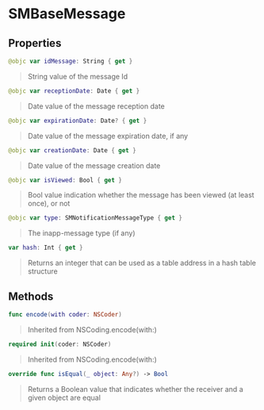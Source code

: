 # SMBaseMessage

## Properties
```swift
@objc var idMessage: String { get }
```

>String value of the message Id

```swift
@objc var receptionDate: Date { get }
```

>Date value of the message reception date

```swift
@objc var expirationDate: Date? { get }
```

>Date value of the message expiration date, if any

```swift
@objc var creationDate: Date { get }
```

>Date value of the message creation date

```swift
@objc var isViewed: Bool { get }
```

>Bool value indication whether the message has been viewed (at least once), or not

```swift
@objc var type: SMNotificationMessageType { get }
```

>The inapp-message type (if any)

```swift
var hash: Int { get }
```

>Returns an integer that can be used as a table address in a hash table structure

## Methods
```swift
func encode(with coder: NSCoder)
```

>Inherited from NSCoding.encode(with:)

```swift
required init(coder: NSCoder)
```

>Inherited from NSCoding.encode(with:)

```swift
override func isEqual(_ object: Any?) -> Bool
```

>Returns a Boolean value that indicates whether the receiver and a given object are equal